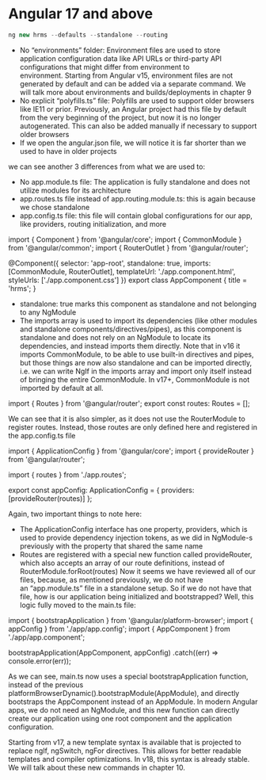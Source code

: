 # Angular 17 and above

```javascript
ng new hrms --defaults --standalone --routing
```                                                                      

* No “environments” folder: Environment files are used to store application configuration data like API URLs or third-party API configurations that might differ from environment to environment. Starting from Angular v15, environment files are not generated by default and can be added via a separate command. We will talk more about environments and builds/deployments in chapter 9
* No explicit “polyfills.ts” file: Polyfills are used to support older browsers like IE11 or prior. Previously, an Angular project had this file by default from the very beginning of the project, but now it is no longer autogenerated. This can also be added manually if necessary to support older browsers
* If we open the angular.json file, we will notice it is far shorter than we used to have in older projects

we can see another 3 differences from what we are used to:
* No app.module.ts file: The application is fully standalone and does not utilize modules for its architecture
* app.routes.ts file instead of app.routing.module.ts: this is again because we chose standalone
* app.config.ts file: this file will contain global configurations for our app, like providers, routing initialization, and more

import { Component } from '@angular/core';
import { CommonModule } from '@angular/common';
import { RouterOutlet } from '@angular/router';
 
@Component({
  selector: 'app-root',
  standalone: true,
  imports: [CommonModule, RouterOutlet],
  templateUrl: './app.component.html',
  styleUrls: ['./app.component.css']
})
export class AppComponent {
  title = 'hrms';
}

* standalone: true marks this component as standalone and not belonging to any NgModule
* The imports array is used to import its dependencies (like other modules and standalone components/directives/pipes), as this component is standalone and does not rely on an NgModule to locate its dependencies, and instead imports them directly. Note that in v16 it imports CommonModule, to be able to use built-in directives and pipes, but those things are now also standalone and can be imported directly, i.e. we can write NgIf in the imports array and import only itself instead of bringing the entire CommonModule. In v17+, CommonModule is not imported by default at all.

import { Routes } from '@angular/router';
export const routes: Routes = [];

We can see that it is also simpler, as it does not use the RouterModule to register routes. Instead, those routes are only defined here and registered in the app.config.ts file

import { ApplicationConfig } from '@angular/core';
import { provideRouter } from '@angular/router';
 
import { routes } from './app.routes';
 
export const appConfig: ApplicationConfig = {
  providers: [provideRouter(routes)]
};

Again, two important things to note here:
* The ApplicationConfig interface has one property, providers, which is used to provide dependency injection tokens, as we did in NgModule-s previously with the property that shared the same name
* Routes are registered with a special new function called provideRouter, which also accepts an array of our route definitions, instead of RouterModule.forRoot(routes)
Now it seems we have reviewed all of our files, because, as mentioned previously, we do not have an “app.module.ts” file in a standalone setup. So if we do not have that file, how is our application being initialized and bootstrapped? Well, this logic fully moved to the main.ts file:

import { bootstrapApplication } from '@angular/platform-browser';
import { appConfig } from './app/app.config';
import { AppComponent } from './app/app.component';
 
bootstrapApplication(AppComponent, appConfig)
  .catch((err) => console.error(err));

As we can see, main.ts now uses a special bootstrapApplication function, instead of the previous platformBrowserDynamic().bootstrapModule(AppModule), and directly bootstraps the AppComponent instead of an AppModule. In modern Angular apps, we do not need an NgModule, and this new function can directly create our application using one root component and the application configuration.

Starting from v17, a new template syntax is available that is projected to replace ngIf, ngSwitch, ngFor directives. This allows for better readable templates and compiler optimizations. In v18, this syntax is already stable. We will talk about these new commands in chapter 10.
